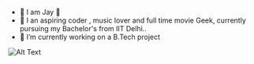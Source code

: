 - 👋 I am Jay  🙋
- 👀 I an aspiring coder , music lover and full time movie Geek, currently pursuing my Bachelor's from IIT Delhi..
- 🌱 I’m currently working on a B.Tech project


![Alt Text](https://raw.githubusercontent.com/Yashpandey4/Yashpandey4/master/dino.gif)


<!---
jay96969/jay96969 is a ✨ special ✨ repository because its `README.md` (this file) appears on your GitHub profile.
You can click the Preview link to take a look at your changes.
--->
